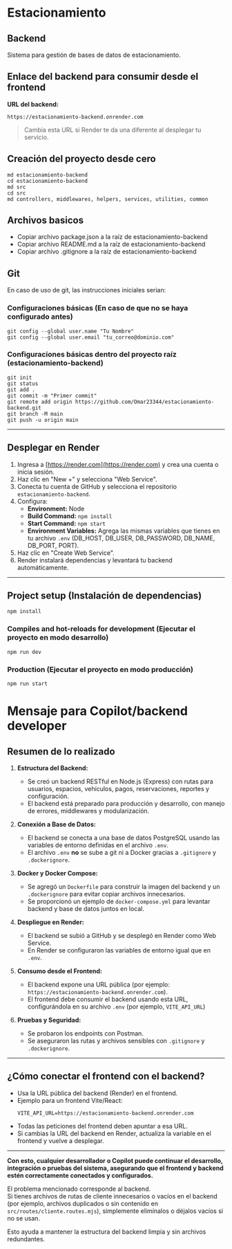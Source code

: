 # Estacionamiento

## Backend

Sistema para gestión de bases de datos de estacionamiento.

## Enlace del backend para consumir desde el frontend

**URL del backend:**  
```
https://estacionamiento-backend.onrender.com
```
> Cambia esta URL si Render te da una diferente al desplegar tu servicio.

## Creación del proyecto desde cero
```
md estacionamiento-backend
cd estacionamiento-backend
md src
cd src
md controllers, middlewares, helpers, services, utilities, common
```

## Archivos basicos
- Copiar archivo package.json a la raíz de estacionamiento-backend
- Copiar archivo README.md a la raíz de estacionamiento-backend
- Copiar archivo .gitignore a la raíz de estacionamiento-backend

## Git
En caso de uso de git, las instrucciones iniciales serian:

### Configuraciones básicas (En caso de que no se haya configurado antes)
```
git config --global user.name "Tu Nombre"
git config --global user.email "tu_correo@dominio.com"
```

### Configuraciones básicas dentro del proyecto raíz (estacionamiento-backend)
```
git init
git status
git add .
git commit -m "Primer commit"
git remote add origin https://github.com/Omar23344/estacionamiento-backend.git
git branch -M main
git push -u origin main
```

---

## Desplegar en Render

1. Ingresa a [https://render.com](https://render.com) y crea una cuenta o inicia sesión.
2. Haz clic en "New +" y selecciona "Web Service".
3. Conecta tu cuenta de GitHub y selecciona el repositorio `estacionamiento-backend`.
4. Configura:
   - **Environment:** Node
   - **Build Command:** `npm install`
   - **Start Command:** `npm start`
   - **Environment Variables:** Agrega las mismas variables que tienes en tu archivo `.env` (DB_HOST, DB_USER, DB_PASSWORD, DB_NAME, DB_PORT, PORT).
5. Haz clic en "Create Web Service".
6. Render instalará dependencias y levantará tu backend automáticamente.

---

## Project setup (Instalación de dependencias)
```
npm install
```

### Compiles and hot-reloads for development (Ejecutar el proyecto en modo desarrollo)
```
npm run dev
```

### Production (Ejecutar el proyecto en modo producción)
```
npm run start
```

# Mensaje para Copilot/backend developer

## Resumen de lo realizado

1. **Estructura del Backend:**  
   - Se creó un backend RESTful en Node.js (Express) con rutas para usuarios, espacios, vehículos, pagos, reservaciones, reportes y configuración.
   - El backend está preparado para producción y desarrollo, con manejo de errores, middlewares y modularización.

2. **Conexión a Base de Datos:**  
   - El backend se conecta a una base de datos PostgreSQL usando las variables de entorno definidas en el archivo `.env`.
   - El archivo `.env` **no** se sube a git ni a Docker gracias a `.gitignore` y `.dockerignore`.

3. **Docker y Docker Compose:**  
   - Se agregó un `Dockerfile` para construir la imagen del backend y un `.dockerignore` para evitar copiar archivos innecesarios.
   - Se proporcionó un ejemplo de `docker-compose.yml` para levantar backend y base de datos juntos en local.

4. **Despliegue en Render:**  
   - El backend se subió a GitHub y se desplegó en Render como Web Service.
   - En Render se configuraron las variables de entorno igual que en `.env`.

5. **Consumo desde el Frontend:**  
   - El backend expone una URL pública (por ejemplo: `https://estacionamiento-backend.onrender.com`).
   - El frontend debe consumir el backend usando esta URL, configurándola en su archivo `.env` (por ejemplo, `VITE_API_URL`)

6. **Pruebas y Seguridad:**  
   - Se probaron los endpoints con Postman.
   - Se aseguraron las rutas y archivos sensibles con `.gitignore` y `.dockerignore`.

---

## ¿Cómo conectar el frontend con el backend?

- Usa la URL pública del backend (Render) en el frontend.
- Ejemplo para un frontend Vite/React:
  ```
  VITE_API_URL=https://estacionamiento-backend.onrender.com
  ```
- Todas las peticiones del frontend deben apuntar a esa URL.
- Si cambias la URL del backend en Render, actualiza la variable en el frontend y vuelve a desplegar.

---

**Con esto, cualquier desarrollador o Copilot puede continuar el desarrollo, integración o pruebas del sistema, asegurando que el frontend y backend estén correctamente conectados y configurados.**

El problema mencionado corresponde al backend.  
Si tienes archivos de rutas de cliente innecesarios o vacíos en el backend (por ejemplo, archivos duplicados o sin contenido en `src/routes/cliente.routes.mjs`), simplemente elimínalos o déjalos vacíos si no se usan.

Esto ayuda a mantener la estructura del backend limpia y sin archivos redundantes.
